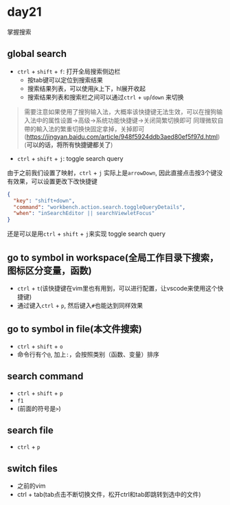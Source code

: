 # day21

掌握搜索

## global search

- `ctrl` + `shift` + `f`: 打开全局搜索侧边栏
  - 按tab键可以定位到搜索结果
  - 搜索结果列表，可以使用jk上下，hl展开收起
  - 搜索结果列表和搜索栏之间可以通过`ctrl` + `up`/`down` 来切换 

> 需要注意如果使用了搜狗输入法，大概率该快捷键无法生效，可以在搜狗输入法中的属性设置->高级->系统功能快捷键->关闭简繁切换即可
> 同理微软自帶的輸入法的繁重切换快固定拿掉，关掉即可(https://jingyan.baidu.com/article/948f5924ddb3aed80ef5f97d.html) (**可以的话，将所有快捷键都关了**)

- `ctrl` + `shift` + `j`: toggle search query

由于之前我们设置了映射，`ctrl` + `j` 实际上是`arrowDown`, 因此直接点击按3个键没有效果，可以设置更改下改快捷键

```json
{
  "key": "shift+down",
  "command": "workbench.action.search.toggleQueryDetails",
  "when": "inSearchEditor || searchViewletFocus"
}
```

还是可以是用`ctrl` + `shift` + `j`来实现 toggle search query

## go to symbol in workspace(全局工作目录下搜索，图标区分变量，函数)

- `ctrl` + `t`(该快捷键在vim里也有用到，可以进行配置，让vscode来使用这个快捷键)
- 通过键入`ctrl` + `p`, 然后键入`#`也能达到同样效果

## go to symbol in file(本文件搜索)

- `ctrl` + `shift` + `o`
- 命令行有个`@`, 加上`:`，会按照类别（函数、变量）排序

## search command

- `ctrl` + `shift` + `p`
- `f1`
- (前面的符号是`>`)

## search file

- `ctrl` + `p`

## switch files

- 之前的vim
- ctrl + tab(tab点击不断切换文件，松开ctrl和tab即跳转到选中的文件)